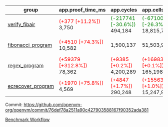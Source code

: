| group | app.proof_time_ms | app.cycles | app.cells_used | leaf.proof_time_ms | leaf.cycles | leaf.cells_used |
| -- | -- | -- | -- | -- | -- | -- |
| [verify_fibair](https://github.com/openvm-org/openvm/blob/benchmark-results/benchmarks-dispatch/refs/heads/feat/native-p2-chip/verify_fibair-76def78a2511a90c427903588167f90352ada381.md) |<span style='color: red'>(+377 [+11.2%])</span> 3,750 | <span style='color: green'>(-217741 [-30.6%])</span> 494,184 | <span style='color: green'>(-6710029 [-26.3%])</span> 18,815,735 |- | - | - |
| [fibonacci_program](https://github.com/openvm-org/openvm/blob/benchmark-results/benchmarks-dispatch/refs/heads/feat/native-p2-chip/fibonacci-76def78a2511a90c427903588167f90352ada381.md) |<span style='color: red'>(+4510 [+74.3%])</span> 10,582 |  1,500,137 |  51,503,940 |<span style='color: red'>(+818 [+6.2%])</span> 14,098 | <span style='color: green'>(-1058893 [-34.3%])</span> 2,028,209 | <span style='color: green'>(-31352975 [-28.3%])</span> 79,384,533 |
| [regex_program](https://github.com/openvm-org/openvm/blob/benchmark-results/benchmarks-dispatch/refs/heads/feat/native-p2-chip/regex-76def78a2511a90c427903588167f90352ada381.md) |<span style='color: red'>(+59379 [+312.8%])</span> 78,362 | <span style='color: red'>(+9385 [+0.2%])</span> 4,200,289 | <span style='color: red'>(+169837 [+0.1%])</span> 165,198,010 |<span style='color: green'>(-688 [-2.3%])</span> 29,822 | <span style='color: green'>(-2424498 [-40.9%])</span> 3,510,015 | <span style='color: green'>(-69772407 [-28.6%])</span> 174,385,104 |
| [ecrecover_program](https://github.com/openvm-org/openvm/blob/benchmark-results/benchmarks-dispatch/refs/heads/feat/native-p2-chip/ecrecover-76def78a2511a90c427903588167f90352ada381.md) |<span style='color: red'>(+1970 [+75.8%])</span> 4,569 | <span style='color: red'>(+4847 [+1.7%])</span> 290,248 | <span style='color: red'>(+155632 [+1.0%])</span> 15,247,929 |<span style='color: red'>(+3951 [+9.4%])</span> 45,904 | <span style='color: green'>(-3896856 [-45.0%])</span> 4,759,568 | <span style='color: green'>(-109416768 [-29.9%])</span> 256,512,731 |


Commit: https://github.com/openvm-org/openvm/commit/76def78a2511a90c427903588167f90352ada381

[Benchmark Workflow](https://github.com/openvm-org/openvm/actions/runs/12841110348)
